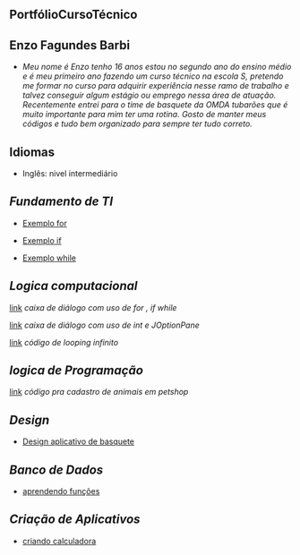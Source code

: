 ## PortfólioCursoTécnico

## Enzo Fagundes Barbi
- _Meu nome é Enzo tenho 16 anos estou no segundo ano do ensino médio e é meu primeiro ano fazendo um curso técnico na escola S, pretendo me formar no curso para adquirir experiência nesse ramo de trabalho e talvez conseguir algum estágio ou emprego nessa área de atuação. Recentemente entrei para o time de basquete da OMDA tubarões que é muito importante para mim ter uma rotina. Gosto de manter meus códigos e tudo bem organizado para sempre ter tudo correto._

## Idiomas 
- Inglês: nivel intermediário

## _Fundamento de TI_
- [Exemplo for](fundamentosTi/exemplos/atvd6.sh)

- [Exemplo if](fundamentosTi/exemplos/atvd2.sh)

- [Exemplo while](fundamentosTi/exemplos/atvd2.sh)

## _Logica computacional_
[link](LogicaComputacional/codigos.java) _caixa de diálogo com uso de for , if while_

[link](LogicaComputacional/codigo.java2) _caixa de diálogo com uso de int e JOptionPane_

[link](LogicaComputacinal/codigo.java3) _código de looping infinito_

## _logica de Programação_
[link](LogicaProgramacao/PetShop/PetShop/) _código pra cadastro de animais em petshop_

## _Design_
- [Design aplicativo de basquete](trabalho_figma.pdf)

## _Banco de Dados_
- [aprendendo funções](banco_de_dados/funcoes.sql)

## _Criação de Aplicativos_
- [criando calculadora](Geometria)
